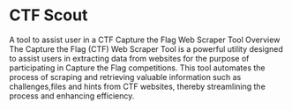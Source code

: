# CTF Scout
A tool to assist user in a CTF
Capture the Flag Web Scraper Tool
Overview
The Capture the Flag (CTF) Web Scraper Tool is a powerful utility designed to assist users in extracting data from websites
for the purpose of participating in Capture the Flag competitions. This tool automates the process of scraping and retrieving 
valuable information such as challenges,files and hints from CTF websites, thereby streamlining the process and enhancing efficiency.
